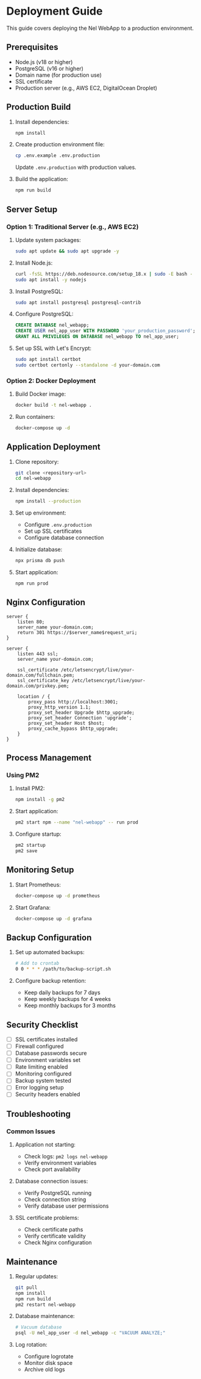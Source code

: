 # Deployment Guide

This guide covers deploying the Nel WebApp to a production environment.

## Prerequisites

- Node.js (v18 or higher)
- PostgreSQL (v16 or higher)
- Domain name (for production use)
- SSL certificate
- Production server (e.g., AWS EC2, DigitalOcean Droplet)

## Production Build

1. Install dependencies:
   ```bash
   npm install
   ```

2. Create production environment file:
   ```bash
   cp .env.example .env.production
   ```
   Update `.env.production` with production values.

3. Build the application:
   ```bash
   npm run build
   ```

## Server Setup

### Option 1: Traditional Server (e.g., AWS EC2)

1. Update system packages:
   ```bash
   sudo apt update && sudo apt upgrade -y
   ```

2. Install Node.js:
   ```bash
   curl -fsSL https://deb.nodesource.com/setup_18.x | sudo -E bash -
   sudo apt install -y nodejs
   ```

3. Install PostgreSQL:
   ```bash
   sudo apt install postgresql postgresql-contrib
   ```

4. Configure PostgreSQL:
   ```sql
   CREATE DATABASE nel_webapp;
   CREATE USER nel_app_user WITH PASSWORD 'your_production_password';
   GRANT ALL PRIVILEGES ON DATABASE nel_webapp TO nel_app_user;
   ```

5. Set up SSL with Let's Encrypt:
   ```bash
   sudo apt install certbot
   sudo certbot certonly --standalone -d your-domain.com
   ```

### Option 2: Docker Deployment

1. Build Docker image:
   ```bash
   docker build -t nel-webapp .
   ```

2. Run containers:
   ```bash
   docker-compose up -d
   ```

## Application Deployment

1. Clone repository:
   ```bash
   git clone <repository-url>
   cd nel-webapp
   ```

2. Install dependencies:
   ```bash
   npm install --production
   ```

3. Set up environment:
   - Configure `.env.production`
   - Set up SSL certificates
   - Configure database connection

4. Initialize database:
   ```bash
   npx prisma db push
   ```

5. Start application:
   ```bash
   npm run prod
   ```

## Nginx Configuration

```nginx
server {
    listen 80;
    server_name your-domain.com;
    return 301 https://$server_name$request_uri;
}

server {
    listen 443 ssl;
    server_name your-domain.com;

    ssl_certificate /etc/letsencrypt/live/your-domain.com/fullchain.pem;
    ssl_certificate_key /etc/letsencrypt/live/your-domain.com/privkey.pem;

    location / {
        proxy_pass http://localhost:3001;
        proxy_http_version 1.1;
        proxy_set_header Upgrade $http_upgrade;
        proxy_set_header Connection 'upgrade';
        proxy_set_header Host $host;
        proxy_cache_bypass $http_upgrade;
    }
}
```

## Process Management

### Using PM2

1. Install PM2:
   ```bash
   npm install -g pm2
   ```

2. Start application:
   ```bash
   pm2 start npm --name "nel-webapp" -- run prod
   ```

3. Configure startup:
   ```bash
   pm2 startup
   pm2 save
   ```

## Monitoring Setup

1. Start Prometheus:
   ```bash
   docker-compose up -d prometheus
   ```

2. Start Grafana:
   ```bash
   docker-compose up -d grafana
   ```

## Backup Configuration

1. Set up automated backups:
   ```bash
   # Add to crontab
   0 0 * * * /path/to/backup-script.sh
   ```

2. Configure backup retention:
   - Keep daily backups for 7 days
   - Keep weekly backups for 4 weeks
   - Keep monthly backups for 3 months

## Security Checklist

- [ ] SSL certificates installed
- [ ] Firewall configured
- [ ] Database passwords secure
- [ ] Environment variables set
- [ ] Rate limiting enabled
- [ ] Monitoring configured
- [ ] Backup system tested
- [ ] Error logging setup
- [ ] Security headers enabled

## Troubleshooting

### Common Issues

1. Application not starting:
   - Check logs: `pm2 logs nel-webapp`
   - Verify environment variables
   - Check port availability

2. Database connection issues:
   - Verify PostgreSQL running
   - Check connection string
   - Verify database user permissions

3. SSL certificate problems:
   - Check certificate paths
   - Verify certificate validity
   - Check Nginx configuration

## Maintenance

1. Regular updates:
   ```bash
   git pull
   npm install
   npm run build
   pm2 restart nel-webapp
   ```

2. Database maintenance:
   ```bash
   # Vacuum database
   psql -U nel_app_user -d nel_webapp -c "VACUUM ANALYZE;"
   ```

3. Log rotation:
   - Configure logrotate
   - Monitor disk space
   - Archive old logs 